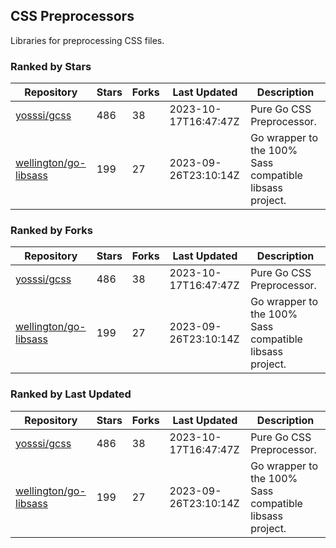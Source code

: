 ## CSS Preprocessors

Libraries for preprocessing CSS files.

### Ranked by Stars

| Repository | Stars | Forks | Last Updated | Description | 
|------------|-------|-------|--------------|-------------|
| [yosssi/gcss](https://github.com/yosssi/gcss) | 486 | 38 | 2023-10-17T16:47:47Z |  Pure Go CSS Preprocessor. |
| [wellington/go-libsass](https://github.com/wellington/go-libsass) | 199 | 27 | 2023-09-26T23:10:14Z |  Go wrapper to the 100% Sass compatible libsass project. |

### Ranked by Forks

| Repository | Stars | Forks | Last Updated | Description | 
|------------|-------|-------|--------------|-------------|
| [yosssi/gcss](https://github.com/yosssi/gcss) | 486 | 38 | 2023-10-17T16:47:47Z |  Pure Go CSS Preprocessor. |
| [wellington/go-libsass](https://github.com/wellington/go-libsass) | 199 | 27 | 2023-09-26T23:10:14Z |  Go wrapper to the 100% Sass compatible libsass project. |

### Ranked by Last Updated

| Repository | Stars | Forks | Last Updated | Description | 
|------------|-------|-------|--------------|-------------|
| [yosssi/gcss](https://github.com/yosssi/gcss) | 486 | 38 | 2023-10-17T16:47:47Z |  Pure Go CSS Preprocessor. |
| [wellington/go-libsass](https://github.com/wellington/go-libsass) | 199 | 27 | 2023-09-26T23:10:14Z |  Go wrapper to the 100% Sass compatible libsass project. |

